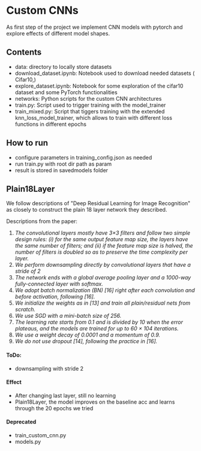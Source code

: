 # Custom CNNs
As first step of the project we implement CNN models with pytorch and explore effects of different model shapes.

## Contents
- data: directory to locally store datasets
- download_dataset.ipynb: Notebook used to download needed datasets ( Cifar10,)
- explore_dataset.ipynb: Notebook for some exploration of the cifar10 dataset and some PyTorch functionalities
- networks: Python scripts for the custom CNN architectures 
- train.py: Script used to trigger training with the model_trainer
- train_mixed.py: Script that tiggers training with the extended knn_loss_model_trainer, which allows to train with different loss functions in different epochs

## How to run
- configure parameters in training_config.json as needed
- run train.py with root dir path as param
- result is stored in savedmodels folder

## Plain18Layer
We follow descriptions of "Deep Residual Learning for Image Recognition" as closely to construct the plain 18 layer
network they described.

Descriptions from the paper:
1. _The convolutional layers mostly have 3×3 filters and
   follow two simple design rules: (i) for the same output
   feature map size, the layers have the same number of filters; and (ii) if the feature map size is halved, the number 
of filters is doubled so as to preserve the time complexity per layer._
2. _We perform downsampling directly by
   convolutional layers that have a stride of 2_
3. _The network
   ends with a global average pooling layer and a 1000-way
   fully-connected layer with softmax._
4. _We adopt batch
   normalization (BN) [16] right after each convolution and
   before activation, following [16]._
5. _We initialize the weights
   as in [13] and train all plain/residual nets from scratch._
6. _We use SGD with a mini-batch size of 256._
7. _The learning rate
   starts from 0.1 and is divided by 10 when the error plateaus,
   and the models are trained for up to 60 × 104
   iterations._
8. _We use a weight decay of 0.0001 and a momentum of 0.9._
9. _We do not use dropout [14], following the practice in [16]._

#### ToDo:
- downsampling with stride 2

#### Effect
- After changing last layer, still no learning
- Plain18Layer, the model improves on the baseline acc and learns through the 20 epochs we tried


#### Deprecated
- train_custom_cnn.py
- models.py
